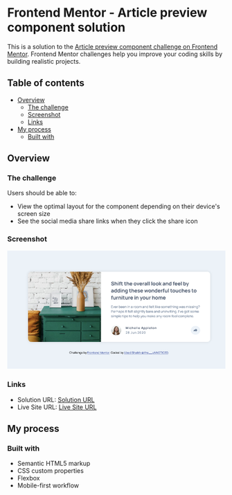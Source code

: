 # Frontend Mentor - Article preview component solution

This is a solution to the [Article preview component challenge on Frontend Mentor](https://www.frontendmentor.io/challenges/article-preview-component-dYBN_pYFT). Frontend Mentor challenges help you improve your coding skills by building realistic projects. 

## Table of contents

- [Overview](#overview)
  - [The challenge](#the-challenge)
  - [Screenshot](#screenshot)
  - [Links](#links)
- [My process](#my-process)
  - [Built with](#built-with)

## Overview

### The challenge

Users should be able to:

- View the optimal layout for the component depending on their device's screen size
- See the social media share links when they click the share icon

### Screenshot

![](./Screenshot.png)

### Links

- Solution URL: [Solution URL](https://github.com/ubed90/article-preview-component-master-FE-mentor)
- Live Site URL: [Live Site URL](https://ubed90.github.io/article-preview-component-master-FE-mentor/)

## My process

### Built with

- Semantic HTML5 markup
- CSS custom properties
- Flexbox
- Mobile-first workflow